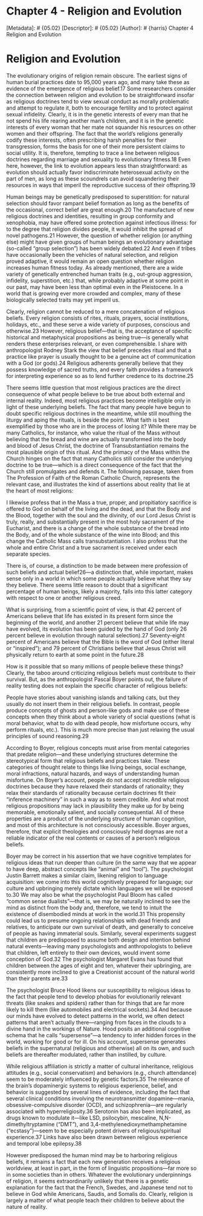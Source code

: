 # Chapter 4 - Religion and Evolution
[Metadata]: # {05.02}
[Descriptor]: # {05.02}
[Author]: # {harris}
Chapter 4
Religion and Evolution
# Religion and Evolution
The evolutionary origins of religion remain obscure. The earliest signs of
human burial practices date to 95,000 years ago, and many take these as
evidence of the emergence of religious belief.17 Some researchers consider the
connection between religion and evolution to be straightforward insofar as
religious doctrines tend to view sexual conduct as morally problematic and
attempt to regulate it, both to encourage fertility and to protect against
sexual infidelity. Clearly, it is in the genetic interests of every man that he
not spend his life rearing another man’s children, and it is in the genetic
interests of every woman that her mate not squander his resources on other
women and their offspring. The fact that the world’s religions generally codify
these interests, often prescribing harsh penalties for their transgression,
forms the basis for one of their more persistent claims to social utility. It
is, therefore, tempting to trace a line between religious doctrines regarding
marriage and sexuality to evolutionary fitness.18 Even here, however, the link
to evolution appears less than straightforward: as evolution should actually
favor indiscriminate heterosexual activity on the part of men, as long as these
scoundrels can avoid squandering their resources in ways that imperil the
reproductive success of their offspring.19

Human beings may be genetically predisposed to superstition: for natural
selection should favor rampant belief formation as long as the benefits of the
occasional, correct belief are great enough.20 The manufacture of new religious
doctrines and identities, resulting in group conformity and xenophobia, may
have offered some protection against infectious illness: for to the degree that
religion divides people, it would inhibit the spread of novel pathogens.21
However, the question of whether religion (or anything else) might have given
groups of human beings an evolutionary advantage (so-called “group selection”)
has been widely debated.22 And even if tribes have occasionally been the
vehicles of natural selection, and religion proved adaptive, it would remain an
open question whether religion increases human fitness today. As already
mentioned, there are a wide variety of genetically entrenched human traits
(e.g., out-group aggression, infidelity, superstition, etc.) that, while
probably adaptive at some point in our past, may have been less than optimal
even in the Pleistocene. In a world that is growing ever more crowded and
complex, many of these biologically selected traits may yet imperil us.


Clearly, religion cannot be reduced to a mere concatenation of religious
beliefs. Every religion consists of rites, rituals, prayers, social
institutions, holidays, etc., and these serve a wide variety of purposes,
conscious and otherwise.23 However, religious belief—that is, the acceptance of
specific historical and metaphysical propositions as being true—is generally
what renders these enterprises relevant, or even comprehensible. I share with
anthropologist Rodney Stark the view that belief precedes ritual and that a
practice like prayer is usually thought to be a genuine act of communication
with a God (or gods).24 Religious adherents generally believe that they possess
knowledge of sacred truths, and every faith provides a framework for
interpreting experience so as to lend further credence to its doctrine.25

There seems little question that most religious practices are the direct
consequence of what people believe to be true about both external and internal
reality. Indeed, most religious practices become intelligible only in light of
these underlying beliefs. The fact that many people have begun to doubt
specific religious doctrines in the meantime, while still mouthing the liturgy
and aping the rituals, is beside the point. What faith is best exemplified by
those who are in the process of losing it? While there may be many Catholics,
for instance, who value the ritual of the Mass without believing that the bread
and wine are actually transformed into the body and blood of Jesus Christ, the
doctrine of Transubstantiation remains the most plausible origin of this
ritual. And the primacy of the Mass within the Church hinges on the fact that
many Catholics still consider the underlying doctrine to be true—which is a
direct consequence of the fact that the Church still promulgates and defends
it. The following passage, taken from The Profession of Faith of the Roman
Catholic Church, represents the relevant case, and illustrates the kind of
assertions about reality that lie at the heart of most religions:



I likewise profess that in the Mass a true, proper, and propitiatory sacrifice
is offered to God on behalf of the living and the dead, and that the Body and
the Blood, together with the soul and the divinity, of our Lord Jesus Christ is
truly, really, and substantially present in the most holy sacrament of the
Eucharist, and there is a change of the whole substance of the bread into the
Body, and of the whole substance of the wine into Blood; and this change the
Catholic Mass calls transubstantiation. I also profess that the whole and
entire Christ and a true sacrament is received under each separate species.



There is, of course, a distinction to be made between mere profession of such
beliefs and actual belief26—a distinction that, while important, makes sense
only in a world in which some people actually believe what they say they
believe. There seems little reason to doubt that a significant percentage of
human beings, likely a majority, falls into this latter category with respect
to one or another religious creed.

What is surprising, from a scientific point of view, is that 42 percent of
Americans believe that life has existed in its present form since the beginning
of the world, and another 21 percent believe that while life may have evolved,
its evolution has been guided by the hand of God (only 26 percent believe in
evolution through natural selection).27 Seventy-eight percent of Americans
believe that the Bible is the word of God (either literal or “inspired”); and
79 percent of Christians believe that Jesus Christ will physically return to
earth at some point in the future.28

How is it possible that so many millions of people believe these things?
Clearly, the taboo around criticizing religious beliefs must contribute to
their survival. But, as the anthropologist Pascal Boyer points out, the failure
of reality testing does not explain the specific character of religious
beliefs:



People have stories about vanishing islands and talking cats, but they usually
do not insert them in their religious beliefs. In contrast, people produce
concepts of ghosts and person-like gods and make use of these concepts when
they think about a whole variety of social questions (what is moral behavior,
what to do with dead people, how misfortune occurs, why perform rituals, etc.).
This is much more precise than just relaxing the usual principles of sound
reasoning.29



According to Boyer, religious concepts must arise from mental categories that
predate religion—and these underlying structures determine the stereotypical
form that religious beliefs and practices take. These categories of thought
relate to things like living beings, social exchange, moral infractions,
natural hazards, and ways of understanding human misfortune. On Boyer’s
account, people do not accept incredible religious doctrines because they have
relaxed their standards of rationality; they relax their standards of
rationality because certain doctrines fit their “inference machinery” in such a
way as to seem credible. And what most religious propositions may lack in
plausibility they make up for by being memorable, emotionally salient, and
socially consequential. All of these properties are a product of the underlying
structure of human cognition, and most of this architecture is not consciously
accessible. Boyer argues, therefore, that explicit theologies and consciously
held dogmas are not a reliable indicator of the real contents or causes of a
person’s religious beliefs.

Boyer may be correct in his assertion that we have cognitive templates for
religious ideas that run deeper than culture (in the same way that we appear to
have deep, abstract concepts like “animal” and “tool”). The psychologist Justin
Barrett makes a similar claim, likening religion to language acquisition: we
come into this world cognitively prepared for language; our culture and
upbringing merely dictate which languages we will be exposed to.30 We may also
be what the psychologist Paul Bloom has called “common sense dualists”—that is,
we may be naturally inclined to see the mind as distinct from the body and,
therefore, we tend to intuit the existence of disembodied minds at work in the
world.31 This propensity could lead us to presume ongoing relationships with
dead friends and relatives, to anticipate our own survival of death, and
generally to conceive of people as having immaterial souls. Similarly, several
experiments suggest that children are predisposed to assume both design and
intention behind natural events—leaving many psychologists and anthropologists
to believe that children, left entirely to their own devices, would invent some
conception of God.32 The psychologist Margaret Evans has found that children
between the ages of eight and ten, whatever their upbringing, are consistently
more inclined to give a Creationist account of the natural world than their
parents are.33

The psychologist Bruce Hood likens our susceptibility to religious ideas to the
fact that people tend to develop phobias for evolutionarily relevant threats
(like snakes and spiders) rather than for things that are far more likely to
kill them (like automobiles and electrical sockets).34 And because our minds
have evolved to detect patterns in the world, we often detect patterns that
aren’t actually there—ranging from faces in the clouds to a divine hand in the
workings of Nature. Hood posits an additional cognitive schema that he calls
“supersense”—a tendency to infer hidden forces in the world, working for good
or for ill. On his account, supersense generates beliefs in the supernatural
(religious and otherwise) all on its own, and such beliefs are thereafter
modulated, rather than instilled, by culture.

While religious affiliation is strictly a matter of cultural inheritance,
religious attitudes (e.g., social conservatism) and behaviors (e.g., church
attendance) seem to be moderately influenced by genetic factors.35 The
relevance of the brain’s dopaminergic systems to religious experience, belief,
and behavior is suggested by several lines of evidence, including the fact that
several clinical conditions involving the neurotransmitter dopamine—mania,
obsessive-compulsive disorder (OCD), and schizophrenia—are regularly associated
with hyperreligiosity.36 Serotonin has also been implicated, as drugs known to
modulate it—like LSD, psilocybin, mescaline, N,N-dimethyltryptamine (“DMT”),
and 3,4-methylenedioxymethamphetamine (“ecstasy”)—seem to be especially potent
drivers of religious/spiritual experience.37 Links have also been drawn between
religious experience and temporal lobe epilepsy.38

However predisposed the human mind may be to harboring religious beliefs, it
remains a fact that each new generation receives a religious worldview, at
least in part, in the form of linguistic propositions—far more so in some
societies than in others. Whatever the evolutionary underpinnings of religion,
it seems extraordinarily unlikely that there is a genetic explanation for the
fact that the French, Swedes, and Japanese tend not to believe in God while
Americans, Saudis, and Somalis do. Clearly, religion is largely a matter of
what people teach their children to believe about the nature of reality.

